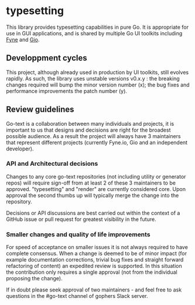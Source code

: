 # typesetting

This library provides typesetting capabilities in pure Go. It is appropriate for use in GUI applications, and is shared by multiple Go UI toolkits including [Fyne](https://fyne.io) and [Gio](https://gioui.org).

## Developpment cycles

This project, although already used in production by UI toolkits, still evolves rapidly. As such, the library uses unstable versions v0.x.y : the breaking changes required will bump the minor version number (x); the bug fixes and performance improvements the patch number (y).

## Review guidelines
 
Go-text is a collaboration between many individuals and projects, it is important to us that
designs and decisions are right for the broadest possible audience.
As a result the project will always have 3 maintainers that represent different projects
(currently Fyne.io, Gio and an independent developer).

### API and Architectural decisions

Changes to any core go-text repositories (not including utility or generator repos) will require
sign-off from at least 2 of these 3 maintainers to be approved.
"typesetting" and "render" are currently considered core.
Upon approval the second thumbs up will typically merge the change into the repository.

Decisions or API discussions are best carried out within the context of a GitHub issue or
pull request for greatest visibility in the future.

### Smaller changes and quality of life improvements

For speed of acceptance on smaller issues it is not always required to have complete consensus.
When a change is deemed to be of minor impact (for example documentation corrections, trivial
bug fixes and straight forward refactoring of content) an expedited review is supported.
In this situation the contribution only requires a single approval (not from the individual
proposing the change).

If in doubt please seek approval of two maintainers - and feel free to ask questions in the
#go-text channel of gophers Slack server.
